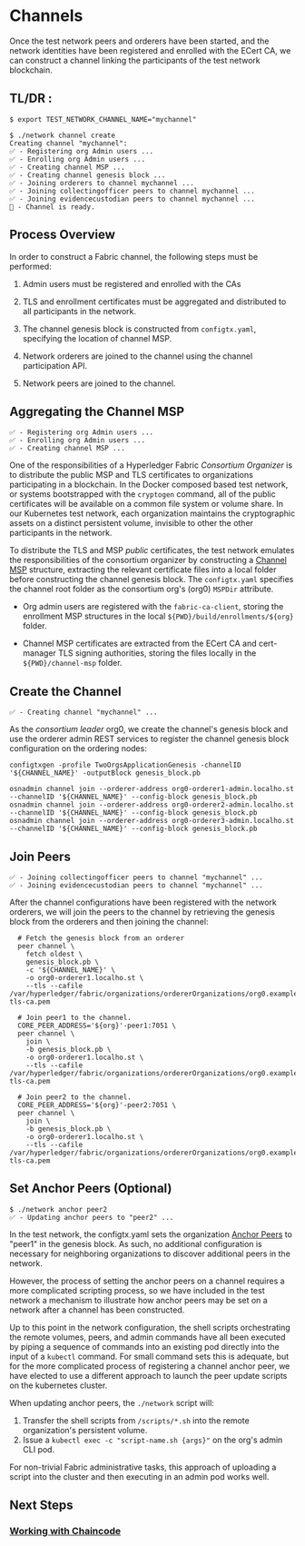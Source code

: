 # Channels 

Once the test network peers and orderers have been started, and the network identities have been registered 
and enrolled with the ECert CA, we can construct a channel linking the participants of the test network 
blockchain. 

## TL/DR : 

```
$ export TEST_NETWORK_CHANNEL_NAME="mychannel" 

$ ./network channel create 
Creating channel "mychannel":
✅ - Registering org Admin users ...
✅ - Enrolling org Admin users ...
✅ - Creating channel MSP ...
✅ - Creating channel genesis block ...
✅ - Joining orderers to channel mychannel ...
✅ - Joining collectingofficer peers to channel mychannel ...
✅ - Joining evidencecustodian peers to channel mychannel ...
🏁 - Channel is ready.
```

## Process Overview 

In order to construct a Fabric channel, the following steps must be performed: 

1. Admin users must be registered and enrolled with the CAs

2. TLS and enrollment certificates must be aggregated and distributed to all participants in the network.   
   
3. The channel genesis block is constructed from `configtx.yaml`, specifying the location of channel MSP.
   
4. Network orderers are joined to the channel using the channel participation API.

5. Network peers are joined to the channel.


## Aggregating the Channel MSP 
```shell
✅ - Registering org Admin users ...
✅ - Enrolling org Admin users ...
✅ - Creating channel MSP ...
```

One of the responsibilities of a Hyperledger Fabric _Consortium Organizer_ is to distribute the public MSP and 
TLS certificates to organizations participating in a blockchain.  In the Docker composed based test network, or 
systems bootstrapped with the `cryptogen` command, all of the public certificates will be available on a common 
file system or volume share.  In our Kubernetes test network, each organization maintains the cryptographic 
assets on a distinct persistent volume, invisible to other the other participants in the network.

To distribute the TLS and MSP _public_ certificates, the test network emulates the responsibilities of the 
consortium organizer by constructing a [Channel MSP](https://hyperledger-fabric.readthedocs.io/en/latest/membership/membership.html#channel-msps) 
structure, extracting the relevant certificate files into a local folder before constructing the channel 
genesis block.  The `configtx.yaml` specifies the channel root folder as the consortium org's (org0) `MSPDir`
attribute. 

- Org admin users are registered with the `fabric-ca-client`, storing the enrollment MSP structures in the local 
`${PWD}/build/enrollments/${org}` folder.

- Channel MSP certificates are extracted from the ECert CA and cert-manager TLS signing authorities, storing the files
locally in the `${PWD}/channel-msp` folder.


## Create the Channel 
```shell
✅ - Creating channel "mychannel" ...
```

As the _consortium leader_ org0, we create the channel's genesis block and use the orderer admin REST 
services to register the channel genesis block configuration on the ordering nodes: 

```shell
configtxgen -profile TwoOrgsApplicationGenesis -channelID '${CHANNEL_NAME}' -outputBlock genesis_block.pb

osnadmin channel join --orderer-address org0-orderer1-admin.localho.st --channelID '${CHANNEL_NAME}' --config-block genesis_block.pb
osnadmin channel join --orderer-address org0-orderer2-admin.localho.st --channelID '${CHANNEL_NAME}' --config-block genesis_block.pb
osnadmin channel join --orderer-address org0-orderer3-admin.localho.st --channelID '${CHANNEL_NAME}' --config-block genesis_block.pb
```


## Join Peers

```shell
✅ - Joining collectingofficer peers to channel "mychannel" ...
✅ - Joining evidencecustodian peers to channel "mychannel" ...
```

After the channel configurations have been registered with the network orderers, we will join the peers to the channel 
by retrieving the genesis block from the orderers and then joining the channel:

```shell
  # Fetch the genesis block from an orderer
  peer channel \
    fetch oldest \
    genesis_block.pb \
    -c '${CHANNEL_NAME}' \
    -o org0-orderer1.localho.st \
    --tls --cafile /var/hyperledger/fabric/organizations/ordererOrganizations/org0.example.com/msp/tlscacerts/org0-tls-ca.pem

  # Join peer1 to the channel.
  CORE_PEER_ADDRESS='${org}'-peer1:7051 \
  peer channel \
    join \
    -b genesis_block.pb \
    -o org0-orderer1.localho.st \
    --tls --cafile /var/hyperledger/fabric/organizations/ordererOrganizations/org0.example.com/msp/tlscacerts/org0-tls-ca.pem

  # Join peer2 to the channel.
  CORE_PEER_ADDRESS='${org}'-peer2:7051 \
  peer channel \
    join \
    -b genesis_block.pb \
    -o org0-orderer1.localho.st \
    --tls --cafile /var/hyperledger/fabric/organizations/ordererOrganizations/org0.example.com/msp/tlscacerts/org0-tls-ca.pem
```


## Set Anchor Peers (Optional)
```shell
$ ./network anchor peer2 
✅ - Updating anchor peers to "peer2" ... 
```

In the test network, the configtx.yaml sets the organization [Anchor Peers](https://hyperledger-fabric.readthedocs.io/en/latest/glossary.html?highlight=anchor#anchor-peer)
to "peer1" in the genesis block.  As such, no additional configuration is necessary for neighboring 
organizations to discover additional peers in the network.

However, the process of setting the anchor peers on a channel requires a more complicated scripting process, so we 
have included in the test network a mechanism to illustrate how anchor peers may be set on a network after a 
channel has been constructed.

Up to this point in the network configuration, the shell scripts orchestrating the remote volumes, peers, and 
admin commands have all been executed by piping a sequence of commands into an existing pod directly 
into the input of a `kubectl` command.  For small command sets this is adequate, but for the more complicated 
process of registering a channel anchor peer, we have elected to use a different approach to launch the peer 
update scripts on the kubernetes cluster.

When updating anchor peers, the `./network` script will: 

1.  Transfer the shell scripts from `/scripts/*.sh` into the remote organization's persistent volume.
2.  Issue a `kubectl exec -c "script-name.sh {args}"` on the org's admin CLI pod.

For non-trivial Fabric administrative tasks, this approach of uploading a script into the cluster and then 
executing in an admin pod works well. 


## Next Steps 

### [Working with Chaincode](CHAINCODE.md)